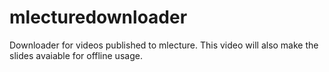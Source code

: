 # mlecturedownloader
Downloader for videos published to mlecture. This video will also make the slides avaiable for offline usage.

